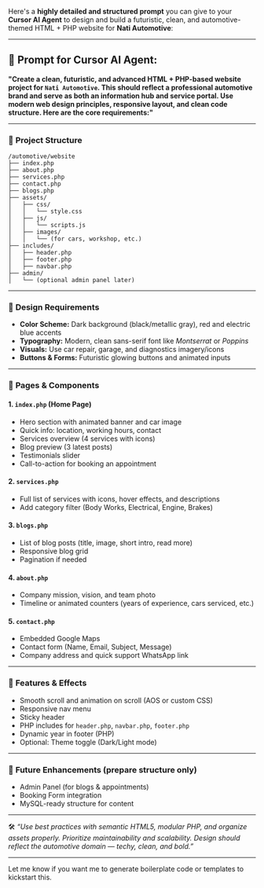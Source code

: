 Here's a **highly detailed and structured prompt** you can give to your **Cursor AI Agent** to design and build a futuristic, clean, and automotive-themed HTML + PHP website for **Nati Automotive**:

---

## 🔧 Prompt for Cursor AI Agent:

**"Create a clean, futuristic, and advanced HTML + PHP-based website project for `Nati Automotive`. This should reflect a professional automotive brand and serve as both an information hub and service portal. Use modern web design principles, responsive layout, and clean code structure. Here are the core requirements:"**

---

### 🚗 **Project Structure**

```
/automotive/website
├── index.php
├── about.php
├── services.php
├── contact.php
├── blogs.php
├── assets/
│   ├── css/
│   │   └── style.css
│   ├── js/
│   │   └── scripts.js
│   ├── images/
│   │   └── (for cars, workshop, etc.)
├── includes/
│   ├── header.php
│   ├── footer.php
│   ├── navbar.php
├── admin/
│   └── (optional admin panel later)
```

---

### 🎨 **Design Requirements**

* **Color Scheme:** Dark background (black/metallic gray), red and electric blue accents
* **Typography:** Modern, clean sans-serif font like *Montserrat* or *Poppins*
* **Visuals:** Use car repair, garage, and diagnostics imagery/icons
* **Buttons & Forms:** Futuristic glowing buttons and animated inputs

---

### 📄 **Pages & Components**

#### 1. `index.php` (Home Page)

* Hero section with animated banner and car image
* Quick info: location, working hours, contact
* Services overview (4 services with icons)
* Blog preview (3 latest posts)
* Testimonials slider
* Call-to-action for booking an appointment

#### 2. `services.php`

* Full list of services with icons, hover effects, and descriptions
* Add category filter (Body Works, Electrical, Engine, Brakes)

#### 3. `blogs.php`

* List of blog posts (title, image, short intro, read more)
* Responsive blog grid
* Pagination if needed

#### 4. `about.php`

* Company mission, vision, and team photo
* Timeline or animated counters (years of experience, cars serviced, etc.)

#### 5. `contact.php`

* Embedded Google Maps
* Contact form (Name, Email, Subject, Message)
* Company address and quick support WhatsApp link

---

### 🧠 **Features & Effects**

* Smooth scroll and animation on scroll (AOS or custom CSS)
* Responsive nav menu
* Sticky header
* PHP includes for `header.php`, `navbar.php`, `footer.php`
* Dynamic year in footer (PHP)
* Optional: Theme toggle (Dark/Light mode)

---

### 🧪 **Future Enhancements (prepare structure only)**

* Admin Panel (for blogs & appointments)
* Booking Form integration
* MySQL-ready structure for content

---

🛠 *“Use best practices with semantic HTML5, modular PHP, and organize assets properly. Prioritize maintainability and scalability. Design should reflect the automotive domain — techy, clean, and bold.”*

---

Let me know if you want me to generate boilerplate code or templates to kickstart this.
